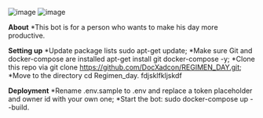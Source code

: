 ![image](https://user-images.githubusercontent.com/89480428/144661067-b38e6a2a-d0ef-4683-abcb-f0481a79edc7.png) ![image](https://user-images.githubusercontent.com/89480428/144661136-8c44d95b-20b3-483a-8071-801f8f29a077.png)

**About**
  *This bot is for a person who wants to make his day more productive.

**Setting up**
  *Update package lists sudo apt-get update;
  *Make sure Git and docker-compose are installed apt-get install git docker-compose -y;
  *Clone this repo via git clone https://github.com/DocXadcon/REGIMEN_DAY.git;
  *Move to the directory cd Regimen_day.
  fdjsklfkljskdf

**Deployment**
  *Rename .env.sample to .env and replace a token placeholder and owner id with your own one;
  *Start the bot: sudo docker-compose up --build.
